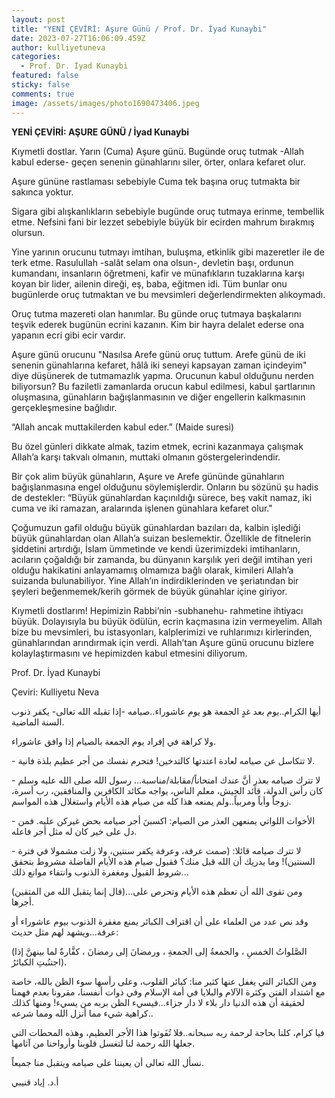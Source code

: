 ```yaml
---
layout: post
title: "YENİ ÇEVİRİ: Aşure Günü / Prof. Dr. İyad Kunaybi"
date: 2023-07-27T16:06:09.459Z
author: kulliyetuneva
categories:
  - Prof. Dr. İyad Kunaybi
featured: false
sticky: false
comments: true
image: /assets/images/photo1690473406.jpeg
---
```

**YENİ ÇEVİRİ: AŞURE GÜNÜ / İyad Kunaybi**



Kıymetli dostlar. Yarın (Cuma) Aşure günü. Bugünde oruç tutmak -Allah kabul ederse- geçen senenin günahlarını siler, örter, onlara kefaret olur.

Aşure gününe rastlaması sebebiyle Cuma tek başına oruç tutmakta bir sakınca yoktur.

Sigara gibi alışkanlıkların sebebiyle bugünde oruç tutmaya erinme, tembellik etme. Nefsini fani bir lezzet sebebiyle büyük bir ecirden mahrum bırakmış olursun.

Yine yarının orucunu tutmayı imtihan, buluşma, etkinlik gibi mazeretler ile de terk etme. Rasulullah -salât selam ona olsun-, devletin başı, ordunun kumandanı, insanların öğretmeni, kafir ve münafıkların tuzaklarına karşı koyan bir lider, ailenin direği, eş, baba, eğitmen idi. Tüm bunlar onu bugünlerde oruç tutmaktan ve bu mevsimleri değerlendirmekten alıkoymadı.

Oruç tutma mazereti olan hanımlar. Bu günde oruç tutmaya başkalarını teşvik ederek bugünün ecrini kazanın. Kim bir hayra delalet ederse ona yapanın ecri gibi ecir vardır.

Aşure günü orucunu "Nasılsa Arefe günü oruç tuttum. Arefe günü de iki senenin günahlarına kefaret, hâlâ iki seneyi kapsayan zaman içindeyim" diye düşünerek de tutmamazlık yapma. Orucunun kabul olduğunu nerden biliyorsun? Bu faziletli zamanlarda orucun kabul edilmesi, kabul şartlarının oluşmasına, günahların bağışlanmasının ve diğer engellerin kalkmasının gerçekleşmesine bağlıdır.

“Allah ancak muttakilerden kabul eder.” (Maide suresi)

Bu özel günleri dikkate almak, tazim etmek, ecrini kazanmaya çalışmak Allah’a karşı takvalı olmanın, muttaki olmanın göstergelerindendir.

Bir çok alim büyük günahların, Aşure ve Arefe gününde günahların bağışlanmasına engel olduğunu söylemişlerdir. Onların bu sözünü şu hadis de destekler: “Büyük günahlardan kaçınıldığı sürece, beş vakit namaz, iki cuma ve iki ramazan, aralarında işlenen günahlara kefaret olur."

Çoğumuzun gafil olduğu büyük günahlardan bazıları da, kalbin işlediği büyük günahlardan olan Allah’a suizan beslemektir. Özellikle de fitnelerin şiddetini artırdığı, İslam ümmetinde ve kendi üzerimizdeki imtihanların, acıların çoğaldığı bir zamanda, bu dünyanın karşılık yeri değil imtihan yeri olduğu hakikatini anlayamamış olmamıza bağlı olarak, kimileri Allah’a suizanda bulunabiliyor. Yine Allah’ın indirdiklerinden ve şeriatından bir şeyleri beğenmemek/kerih görmek de büyük günahlar içine giriyor.

Kıymetli dostlarım! Hepimizin Rabbi’nin -subhanehu- rahmetine ihtiyacı büyük. Dolayısıyla bu büyük ödülün, ecrin kaçmasına izin vermeyelim. Allah bize bu mevsimleri, bu istasyonları, kalplerimizi ve ruhlarımızı kirlerinden, günahlarından arındırmak için verdi. Allah’tan Aşure günü orucunu bizlere kolaylaştırmasını ve hepimizden kabul etmesini diliyorum.

Prof. Dr. İyad Kunaybi

Çeviri: Kulliyetu Neva

أيها الكرام..يوم بعد غدٍ الجمعة هو يوم عاشوراء..صيامه -إذا تقبله الله تعالى- يكفر ذنوب السنة الماضية.

ولا كراهة في إفراد يوم الجمعة بالصيام إذا وافق عاشوراء.

\- لا تتكاسل عن صيامه لعادة اعتدتها كالتدخين! فتحرم نفسك من أجر عظيم بلذة فانية.

\- لا تترك صيامه بعذرِ أنَّ عندك امتحاناً/مقابلة/مناسبة... رسول الله صلى الله عليه وسلم كان رأس الدولة، قائد الجيش، معلم الناس، يواجه مكائد الكافرين والمنافقين، رب أسرة، زوجاً وأباً ومربياً..ولم يمنعه هذا كله من صيام هذه الأيام واستغلال هذه المواسم.

\- الأخوات اللواتي يمنعهن العذر من الصيام: اكسبنَ أجر صيامه بحض غيركن عليه. فمن دل على خير كان له مثل أجر فاعله.

\- لا تترك صيامه قائلا: (صمت عرفة، وعرفة يكفر سنتين، ولا زلت مشمولا في فترة السنتين)! وما يدريك أن الله قبل منك؟ فقبول صيام هذه الأيام الفاضلة مشروط بتحقق شروط القبول ومغفرة الذنوب وانتفاء موانع ذلك...

(قال إنما يتقبل الله من المتقين)...ومن تقوى الله أن تعظم هذه الأيام وتحرص على أجرها.

وقد نص عدد من العلماء على أن اقتراف الكبائر يمنع مغفرة الذنوب بيوم عاشوراء أو عرفة...ويشهد لهم مثل حديث:

(الصَّلواتُ الخمسِ ، والجمعةُ إلى الجمعةِ ، ورمضانَ إلى رمضانَ ، كفَّارةٌ لما بينهنَّ إذا اجتنُبتِ الكبائرُ).

ومن الكبائر التي يغفل عنها كثير منا: كبائر القلوب، وعلى رأسها سوء الظن بالله، خاصة مع اشتداد الفتن وكثرة الآلام والبلايا في أمة الإسلام وفي ذوات أنفسنا، مقرونا بعدم فهمنا لحقيقة أن هذه الدنيا دار بلاء لا دار جزاء...فيسيء الظن بربه من يسيء! ومنها كذلك كراهية شيء مما أنزل الله ومما شرعه..

فيا كرام، كلنا بحاجة لرحمة ربه سبحانه..فلا تُفَوتوا هذا الأجر العظيم، وهذه المحطات التي جعلها الله رحمة لنا لتغسل قلوبنا وأرواحنا من آثامها.

نسأل الله تعالى أن يعيننا على صيامه ويتقبل منا جميعاً.



أ.د. إياد قنيبي
